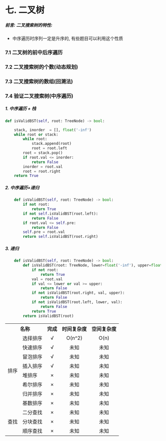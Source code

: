 # 七. 二叉树



##### 前言: 二叉搜索树的特性:

- 中序遍历时序列一定是升序的, 有些题目可以利用这个性质

### 7.1 二叉树的前中后序遍历

### 7.2 二叉搜索树的个数(动态规划)

### 7.3 二叉搜索树的数组(回溯法)

### 7.4 验证二叉搜索树(中序遍历)

#####    1. 中序遍历 + 栈

```python
def isValidBST(self, root: TreeNode) -> bool:

    stack, inorder  = [], float('-inf')
    while root or stack:
        while root:
            stack.append(root)
            root = root.left
        root = stack.pop()
        if root.val <= inorder:
            return False
        inorder = root.val
        root = root.right
    return True
```

##### 2. 中序遍历+递归

```python
    def isValidBST(self, root: TreeNode) -> bool:
        if not root:
            return True
        if not self.isValidBST(root.left):
            return False
        if root.val <= self.pre:
            return False
        self.pre = root.val
        return self.isValidBST(root.right)
```

##### 3. 递归

```python
    def isValidBST(self, root: TreeNode) -> bool:
        def isValidBST(root: TreeNode, lower=float('-inf'), upper=float('+inf')) -> bool:
            if not root:
                return True
            val = root.val
            if val <= lower or val >= upper:
                return False
            if not isValidBST(root.right, val, upper):
                return False
            if not isValidBST(root.left, lower, val):
                return False
            return True
        return isValidBST(root)
```



<!-- √ ×-->
<escape>

  <table>
  <tr>
    <th colspan="2">名称</th>
    <th >完成</th>
    <th>时间复杂度</th>
    <th>空间复杂度</th>
  </tr>
  <tr>
    <td rowspan="8">排序</td>
    <td align="center">选择排序</td>
    <td align="center">√</td>
    <td align="center">O(n^2)</td>
    <td align="center">O(n)</td>
  </tr>
  <tr>
    <td>快速排序</td>
    <td align="center">√</td>
    <td align="center">未知</td>
    <td align="center">未知</td>
  </tr>
   <tr>
    <td>冒泡排序</td>
    <td align="center">√</td>
        <td align="center">未知</td>
    <td align="center">未知</td>
  </tr>
   <tr>
    <td>插入排序</td>
    <td align="center">√</td>
        <td align="center">未知</td>
    <td align="center">未知</td>
  </tr>
   <tr>
    <td>堆排序</td>
    <td align="center">×</td>
        <td align="center">未知</td>
    <td align="center">未知</td>
  </tr>
  <tr>
    <td>希尔排序</td>
    <td align="center">×</td>
        <td align="center">未知</td>
    <td align="center">未知</td>
  </tr>
  <tr>
    <td>归并排序</td>
    <td align="center">×</td>
        <td align="center">未知</td>
    <td align="center">未知</td>
  </tr>
   <tr>
    <td>基数排序</td>
    <td align="center">×</td>
    <td align="center">未知</td>
    <td align="center">未知</td>
  </tr>
  <tr>
    <td rowspan="3">查找</td>
    <td>二分查找</td>
    <td align="center">×</td>
    <td align="center">未知</td>
    <td align="center">未知</td>
  </tr>
  <tr>
    <td>分块查找</td>
    <td align="center">×</td>
    <td align="center">未知</td>
    <td align="center">未知</td>
  </tr>
  <tr>
    <td >顺序查找</td>
    <td align="center">×</td>
    <td align="center">未知</td>
    <td align="center">未知</td>
  </tr>
</table>
</escape>